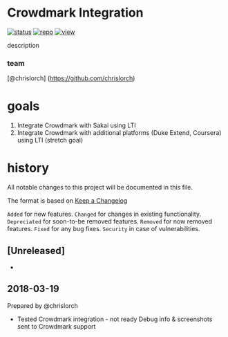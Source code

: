 # Crowdmark Integration

[![status](https://img.shields.io/badge/status-good-brightgreen.svg)]()
[![repo](https://img.shields.io/badge/repo-box-orange.svg)]()
[![view](https://img.shields.io/badge/view-tableau-blue.svg)]()


description

### team
[@chrislorch] (https://github.com/chrislorch)


# goals
1. Integrate Crowdmark with Sakai using LTI
2. Integrate Crowdmark with additional platforms (Duke Extend, Coursera) using LTI (stretch goal)


# history 
All notable changes to this project will be documented in this file.

The format is based on [Keep a Changelog](http://keepachangelog.com/en/1.0.0/)

`Added` for new features.
`Changed` for changes in existing functionality.
`Depreciated` for soon-to-be removed features.
`Removed` for now removed features.
`Fixed` for any bug fixes.
`Security` in case of vulnerabilities.

## [Unreleased]
* 

## 2018-03-19 
Prepared by @chrislorch

* Tested Crowdmark integration - not ready
  Debug info & screenshots sent to Crowdmark support
